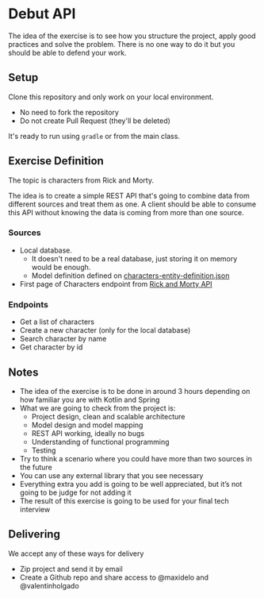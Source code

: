 # Debut API

The idea of the exercise is to see how you structure the project, apply good practices and solve the problem. There is no one way to do it but you should be able to defend your work.

## Setup
Clone this repository and only work on your local environment.
- No need to fork the repository
- Do not create Pull Request (they'll be deleted)

It's ready to run using `gradle` or from the main class.

## Exercise Definition

The topic is characters from Rick and Morty.

The idea is to create a simple REST API that's going to combine data from different sources and treat them as one. A 
client should be able to consume this API without knowing the data is coming from more than one source.

### Sources
- Local database. 
    - It doesn't need to be a real database, just storing it on memory would be enough.
    - Model definition defined on [characters-entity-definition.json](https://github.com/debutcareers/debut-be-exercise-api/blob/master/src/main/resources/characters-entity-definition.json)
- First page of Characters endpoint from [Rick and Morty API](https://rickandmortyapi.com/documentation/#rest)

### Endpoints
- Get a list of characters
- Create a new character (only for the local database)
- Search character by name
- Get character by id

## Notes
- The idea of the exercise is to be done in around 3 hours depending on how familiar you are with Kotlin and Spring
- What we are going to check from the project is:
    - Project design, clean and scalable architecture
    - Model design and model mapping
    - REST API working, ideally no bugs
    - Understanding of functional programming
    - Testing
- Try to think a scenario where you could have more than two sources in the future  
- You can use any external library that you see necessary 
- Everything extra you add is going to be well appreciated, but it’s not going to be judge for not adding it
- The result of this exercise is going to be used for your final tech interview

## Delivering
We accept any of these ways for delivery
- Zip project and send it by email
- Create a Github repo and share access to @maxidelo and @valentinholgado



